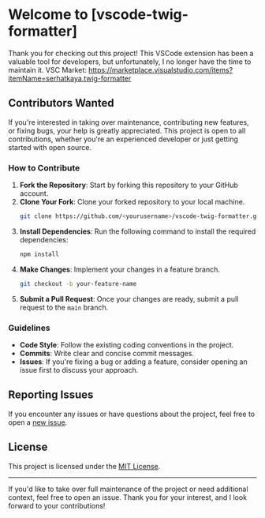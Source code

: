 # Welcome to [vscode-twig-formatter]

Thank you for checking out this project! This VSCode extension has been a valuable tool for developers, but unfortunately, I no longer have the time to maintain it. 
VSC Market: https://marketplace.visualstudio.com/items?itemName=serhatkaya.twig-formatter
## Contributors Wanted

If you're interested in taking over maintenance, contributing new features, or fixing bugs, your help is greatly appreciated. This project is open to all contributions, whether you're an experienced developer or just getting started with open source.

### How to Contribute

1. **Fork the Repository**: Start by forking this repository to your GitHub account.
2. **Clone Your Fork**: Clone your forked repository to your local machine.
   ```bash
   git clone https://github.com/<yourusername>/vscode-twig-formatter.git
   ```
3. **Install Dependencies**: Run the following command to install the required dependencies:
   ```bash
   npm install
   ```
4. **Make Changes**: Implement your changes in a feature branch.
   ```bash
   git checkout -b your-feature-name
   ```
5. **Submit a Pull Request**: Once your changes are ready, submit a pull request to the `main` branch.

### Guidelines

- **Code Style**: Follow the existing coding conventions in the project.
- **Commits**: Write clear and concise commit messages.
- **Issues**: If you're fixing a bug or adding a feature, consider opening an issue first to discuss your approach.

## Reporting Issues

If you encounter any issues or have questions about the project, feel free to open a [new issue](#).

## License

This project is licensed under the [MIT License](LICENSE).

---

If you'd like to take over full maintenance of the project or need additional context, feel free to open an issue. Thank you for your interest, and I look forward to your contributions!

